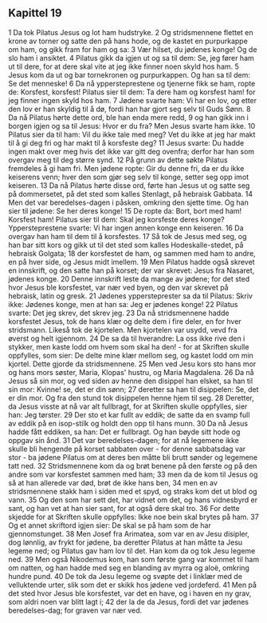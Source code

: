 ## Kapittel 19

1 Da tok Pilatus Jesus og lot ham hudstryke.
2 Og stridsmennene flettet en krone av torner og satte den på hans hode, og de kastet en purpurkappe om ham, og gikk fram for ham og sa:
3 Vær hilset, du jødenes konge! Og de slo ham i ansiktet.
4 Pilatus gikk da igjen ut og sa til dem: Se, jeg fører ham ut til dere, for at dere skal vite at jeg ikke finner noen skyld hos ham.
5 Jesus kom da ut og bar tornekronen og purpurkappen. Og han sa til dem: Se det menneske!
6 Da nå yppersteprestene og tjenerne fikk se ham, ropte de: Korsfest, korsfest! Pilatus sier til dem: Ta dere ham og korsfest ham! for jeg finner ingen skyld hos ham.
7 Jødene svarte ham: Vi har en lov, og etter den lov er han skyldig til å dø, fordi han har gjort seg selv til Guds Sønn.
8 Da nå Pilatus hørte dette ord, ble han enda mere redd,
9 og han gikk inn i borgen igjen og sa til Jesus: Hvor er du fra? Men Jesus svarte ham ikke.
10 Pilatus sier da til ham: Vil du ikke tale med meg? Vet du ikke at jeg har makt til å gi deg fri og har makt til å korsfeste deg?
11 Jesus svarte: Du hadde ingen makt over meg hvis det ikke var gitt deg ovenfra; derfor har han som overgav meg til deg større synd.
12 På grunn av dette søkte Pilatus fremdeles å gi ham fri. Men jødene ropte: Gir du denne fri, da er du ikke keiserens venn; hver den som gjør seg selv til konge, setter seg opp imot keiseren.
13 Da nå Pilatus hørte disse ord, førte han Jesus ut og satte seg på dommersetet, på det sted som kalles Stenlagt, på hebraisk Gabbata.
14 Men det var beredelses-dagen i påsken, omkring den sjette time. Og han sier til jødene: Se her deres konge!
15 De ropte da: Bort, bort med ham! Korsfest ham! Pilatus sier til dem: Skal jeg korsfeste deres konge? Yppersteprestene svarte: Vi har ingen annen konge enn keiseren.
16 Da overgav han ham til dem til å korsfestes.
17 Så tok de Jesus med seg, og han bar sitt kors og gikk ut til det sted som kalles Hodeskalle-stedet, på hebraisk Golgata;
18 der korsfestet de ham, og sammen med ham to andre, en på hver side, og Jesus midt imellem.
19 Men Pilatus hadde også skrevet en innskrift, og den satte han på korset; der var skrevet: Jesus fra Nasaret, jødenes konge.
20 Denne innskrift leste da mange av jødene; for det sted hvor Jesus ble korsfestet, var nær ved byen, og den var skrevet på hebraisk, latin og gresk.
21 Jødenes yppersteprester sa da til Pilatus: Skriv ikke: Jødenes konge, men at han sa: Jeg er jødenes konge!
22 Pilatus svarte: Det jeg skrev, det skrev jeg.
23 Da nå stridsmennene hadde korsfestet Jesus, tok de hans klær og delte dem i fire deler, en for hver stridsmann. Likeså tok de kjortelen. Men kjortelen var usydd, vevd fra øverst og helt igjennom.
24 De sa da til hverandre: La oss ikke rive den i stykker, men kaste lodd om hvem som skal ha den! - for at Skriften skulle oppfylles, som sier: De delte mine klær mellom seg, og kastet lodd om min kjortel. Dette gjorde da stridsmennene.
25 Men ved Jesu kors sto hans mor og hans mors søster, Maria, Klopas' hustru, og Maria Magdalena.
26 Da nå Jesus så sin mor, og ved siden av henne den disippel han elsket, sa han til sin mor: Kvinne! se, det er din sønn;
27 deretter sa han til disippelen: Se, det er din mor. Og fra den stund tok disippelen henne hjem til seg.
28 Deretter, da Jesus visste at nå var alt fullbragt, for at Skriften skulle oppfylles, sier han: Jeg tørster.
29 Der sto et kar fullt av eddik; de satte da en svamp full av eddik på en isop-stilk og holdt den opp til hans munn.
30 Da nå Jesus hadde fått eddiken, sa han: Det er fullbragt. Og han bøyde sitt hode og oppgav sin ånd.
31 Det var beredelses-dagen; for at nå legemene ikke skulle bli hengende på korset sabbaten over - for denne sabbatsdag var stor - ba jødene Pilatus om at deres ben måtte bli brutt sønder og legemene tatt ned.
32 Stridsmennene kom da og brøt benene på den første og på den andre som var korsfestet sammen med ham;
33 men da de kom til Jesus og så at han allerede var død, brøt de ikke hans ben,
34 men en av stridsmennene stakk ham i siden med et spyd, og straks kom det ut blod og vann.
35 Og den som har sett det, har vidnet om det, og hans vidnesbyrd er sant, og han vet at han sier sant, for at også dere skal tro.
36 For dette skjedde for at Skriften skulle oppfylles: Ikke noe bein skal brytes på ham.
37 Og et annet skriftord igjen sier: De skal se på ham som de har gjennomstunget.
38 Men Josef fra Arimatea, som var en av Jesu disipler, dog lønnlig, av frykt for jødene, ba deretter Pilatus at han måtte ta Jesu legeme ned; og Pilatus gav ham lov til det. Han kom da og tok Jesu legeme ned.
39 Men også Nikodemus kom, han som første gang var kommet til ham om natten, og han hadde med seg en blanding av myrra og aloë, omkring hundre pund.
40 De tok da Jesu legeme og svøpte det i linklær med de velluktende urter, slik som det er skikk hos jødene ved jordeferd.
41 Men på det sted hvor Jesus ble korsfestet, var det en have, og i haven en ny grav, som aldri noen var blitt lagt i;
42 der la de da Jesus, fordi det var jødenes beredelses-dag; for graven var nær ved.
